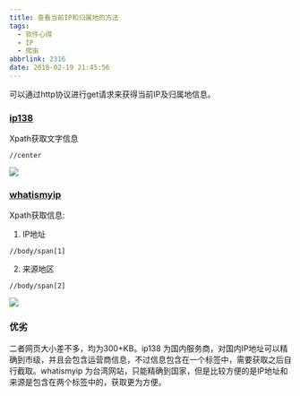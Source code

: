 ```yaml
---
title: 查看当前IP和归属地的方法
tags:
  - 软件心得
  - IP
  - 爬虫
abbrlink: 2316
date: 2018-02-19 21:45:56
---
```

可以通过http协议进行get请求来获得当前IP及归属地信息。
<!--more-->
### [ip138](http://2017.ip138.com/ic.asp)
Xpath获取文字信息
```
//center
```
![](http://p4au3q1y8.bkt.clouddn.com/20180219214549906/20180219095338344.png)
### [whatismyip](http://www.whatismyip.com.tw/)
Xpath获取信息:
1. IP地址
```
//body/span[1]
```
2. 来源地区
```
//body/span[2]
```
![](http://p4au3q1y8.bkt.clouddn.com/20180219214549906/20180219095925145.png)

### 优劣
二者网页大小差不多，均为300+KB。ip138 为国内服务商，对国内IP地址可以精确到市级，并且会包含运营商信息，不过信息包含在一个标签中，需要获取之后自行截取。whatismyip 为台湾网站，只能精确到国家，但是比较方便的是IP地址和来源是包含在两个标签中的，获取更为方便。